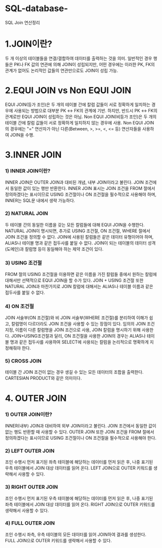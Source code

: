 # SQL-database-
SQL Join 연산정리

# 1.JOIN이란?
두 개 이상의 테이블들을 연결/결합하여 데이터를 출력하는 것을 의미.
일반적인 경우 행들은 PK나 FK 값의 연관에 의해 JOIN이 성립되지만, 어떤 경우에는 이러한 PK, FK의 관계가 없어도 논리적인 값들의 연관만으로도 JOIN이 성립 가능.
 
# 2.EQUI JOIN vs Non EQUI JOIN
EQUI JOIN(등가 조인)은 두 개의 테이블 간에 칼럼 값들이 서로 정확하게 일치하는 경우에 사용되는 방법으로 대부분 PK ↔ FK의 관계에 기반.
하지만, 반드시 PK ↔ FK의 관계로만 EQUI JOIN이 성립하는 것은 아님.
Non EQUI JOIN(비등가 조인)은 두 개의 테이블 간에 칼럼 값들이 서로 정확하게 일치하지 않는 경우에 사용.
Non EQUI JOIN의 경우에는 "=" 연산자가 아닌 다른(Between, >, >=, <, <= 등) 연산자들을 사용하여 JOIN을 수행.
 
# 3.INNER JOIN
<h3> 1) INNER JOIN이란? </h3>
INNER JOIN은 OUTER JOIN과 대비된 개념, 내부 JOIN이라고 불린다.
JOIN 조건에서 동일한 값이 있는 행만 반환한다.
INNER JOIN 표시는 JOIN 조건을 FROM 절에서 정의하겠다는 표시이므로 USING 조건절이나 ON 조건절을 필수적으로 사용해야 하며, INNER는 SQL문 내에서 생략 가능하다.

<h3> 2) NATURAL JOIN </h3>
두 테이블 간의 동일한 이름을 갖는 모든 칼럼들에 대해 EQUI JOIN을 수행한다.
NATURAL JOIN이 명시되면, 추가로 USING 조건절, ON 조건절, WHERE 절에서 JOIN 조건을 정의할 수 없다.
JOIN에 사용된 칼럼들은 같은 데이터 유형이어야 하며, ALIAS나 테이블 명과 같은 접두사를 붙일 수 없다.
JOIN이 되는 테이블의 데이터 성격(도메인)과 칼럼명 등이 동일해야 하는 제약 조건이 있다.

<h3> 3) USING 조건절 </h3>
FROM 절의 USING 조건절을 이용하면 같은 이름을 가진 칼럼들 중에서 원하는 칼럼에 대해서만 선택적으로  EQUI JOIN을 할 수가 있다.
JOIN + USING 조건절 또한 NATURAL JOIN과 마찬가지로 JOIN 칼럼에 대해서는 ALIAS나 테이블 이름과 같은 접두사를 붙일 수 없다.

<h3> 4) ON 조건절 </h3>
JOIN 서술부(ON 조건절)와  비 JOIN 서술부(WHERE 조건절)를 분리하여 이해가 쉽고, 칼럼명이 다르더라도 JOIN 조건을 사용할 수 있는 장점이 있다.
임의의 JOIN 조건 지정, 이름이 다른 칼럼명을 JOIN 조건으로 사용, JOIN 칼럼을 명시하기 위해 사용한다.
JOIN+USING조건절과 달리, ON 조건절을 사용한 JOIN의 경우는 ALIAS나 테이블 명과 같은 접두사를 사용하여 SELECT에 사용되는 칼럼을 논리적으로 명확하게 지정해줘야 한다.

<h3> 5) CROSS JOIN </h3>
테이블 간 JOIN 조건이 없는 경우 생길 수 있는 모든 데이터의 조합을 출력한다.
CARTESIAN PRODUCT와 같은 의미이다.
 

# 4. OUTER JOIN
<h3> 1) OUTER JOIN이란?</h3> 
INNER(내부) JOIN과 대비하여  외부 JOIN이라고 불린다.
JOIN 조건에서 동일한 값이 없는 행도 반환할 때 사용할 수 있다.
OUTER JOIN 또한 JOIN 조건을 FROM 절에서 정의하겠다는 표시이므로 USING 조건절이나 ON 조건절을 필수적으로 사용해야 한다.
<h3>  2) LEFT OUTER JOIN </h3> 
조인 수행시 먼저 표기된 좌측 테이블에 해당하는 데이터를 먼저 읽은 후, 나중 표기된 우측 테이블에서 JOIN 대상 데이터를 읽어 온다.
LEFT JOIN으로 OUTER 키워드를 생략해서 사용할 수 있다.
<h3>  3) RIGHT OUTER JOIN </h3> 
조인 수행시 먼저 표기된 우측 테이블에 해당하는 데이터를 먼저 읽은 후, 나중 표기된 좌측 테이블에서 JOIN 대상 데이터를 읽어 온다.
RIGHT JOIN으로 OUTER 키워드를 생략해서 사용할 수 있다.
<h3> 4) FULL OUTER JOIN </h3> 
조인 수행시 좌측, 우측 테이블의 모든 데이터를 읽어 JOIN하여 결과를 생성한다.
FULL JOIN으로 OUTER 키워드를 생략해서 사용할 수 있다.
 

